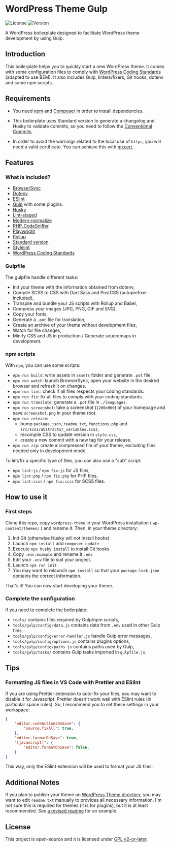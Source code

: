 # WordPress Theme Gulp

![License](https://img.shields.io/github/license/boilerplates-collection/wordpress-theme-gulp?color=blue&colorA=4c4f56&label=License&style=flat-square) ![Version](https://img.shields.io/github/package-json/v/boilerplates-collection/wordpress-theme-gulp?color=blue&colorA=4c4f56&label=Version&style=flat-square)

A WordPress boilerplate designed to facilitate WordPress theme development by using Gulp.

## Introduction

This boilerplate helps you to quickly start a new WordPress theme. It comes with some configuration files to comply with [WordPress Coding Standards](https://make.wordpress.org/core/handbook/best-practices/coding-standards/) (adapted to use BEM). It also includes Gulp, linters/fixers, Git hooks, dotenv and some npm scripts.

## Requirements

- You need [npm](https://www.npmjs.com/) and [Composer](https://getcomposer.org/) in order to install dependencies.

- This boilerplate uses Standard version to generate a changelog and Husky to validate commits, so you need to follow the [Conventional Commits](https://www.conventionalcommits.org/en/v1.0.0/).

- In order to avoid the warnings related to the local use of `https`, you will need a valid certificate. You can achieve this with [mkcert](https://github.com/FiloSottile/mkcert).

## Features

### What is included?

* [BrowserSync](https://browsersync.io/)
* [Dotenv](https://github.com/motdotla/dotenv)
* [ESlint](https://github.com/eslint/eslint)
* [Gulp](https://gulpjs.com/) with some plugins.
* [Husky](https://github.com/typicode/husky)
* [Lint-staged](https://github.com/okonet/lint-staged)
* [Modern-normalize](https://github.com/sindresorhus/modern-normalize)
* [PHP_CodeSniffer](https://github.com/squizlabs/PHP_CodeSniffer)
* [Playwright](https://github.com/microsoft/playwright)
* [Rollup](https://github.com/rollup/rollup)
* [Standard version](https://github.com/conventional-changelog/standard-version)
* [Stylelint](https://github.com/stylelint/stylelint)
* [WordPress Coding Standards](https://github.com/WordPress/WordPress-Coding-Standards)

### Gulpfile

The gulpfile handle different tasks:

* Init your theme with the information obtained from dotenv,
* Compile SCSS to CSS with Dart Sass and PostCSS (autoprefixer included),
* Transpile and bundle your JS scripts with Rollup and Babel,
* Compress your images (JPG, PNG, GIF and SVG),
* Copy your fonts,
* Generate a `.pot` file for translation,
* Create an archive of your theme without development files,
* Watch for file changes,
* Minify CSS and JS in production / Generate sourcemaps in development.

### npm scripts

With `npm`, you can use some scripts:

* `npm run build`: write assets in `assets` folder and generate `.pot` file.
* `npm run watch`: launch BrowserSync, open your website in the desired browser and refresh it on changes.
* `npm run lint`: check if all files respects your coding standards.
* `npm run fix`: fix all files to comply with your coding standards.
* `npm run translate`: generate a `.pot` file in `./languages`.
* `npm run screenshot`: take a screenshot (`1200x900`) of your homepage and save `screenshot.png` in your theme root.
* `npm run release`:
    * bump `package.json`, `readme.txt`, `functions.php` and `src/scss/abstracts/_variables.scss`,
    * recompile CSS to update version in `style.css`,
    * create a new commit with a new tag for your release.
* `npm run zip`: create a compressed file of your theme, excluding files needed only in development mode.

To lint/fix a specific type of files, you can also use a "sub" script:
* `npm lint:js` / `npm fix:js` for JS files,
* `npm lint:php` / `npm fix:php` for PHP files,
* `npm lint:scss` / `npm fix:scss` for SCSS files.

## How to use it

### First steps

Clone this repo, copy `wordpress-theme` in your WordPress installation ( `wp-content/themes/` ) and rename it. Then, in your theme directory:

1. Init Git (otherwise Husky will not install hooks)
2. Launch `npm install` and `composer update`
3. Execute `npx husky install` to install Git hooks
4. Copy `.env.example` and rename it `.env`
5. Edit your `.env` file to suit your project.
6. Launch `npm run init`
7. You may want to relaunch `npm install` so that your `package-lock.json` contains the correct information.

That's it! You can now start developing your theme.

### Complete the configuration

If you need to complete the boilerplate:

* `tools/` contains files required by Gulp/npm scripts,
* `tools/gulp/config/data.js` contains data from `.env` used in other Gulp files,
* `tools/gulp/config/error-handler.js` handle Gulp error messages,
* `tools/gulp/config/options.js` contains plugins options,
* `tools/gulp/config/paths.js` contains paths used by Gulp,
* `tools/gulp/tasks/` contains Gulp tasks imported in `gulpfile.js`.

## Tips

### Formatting JS files in VS Code with Prettier and ESlint

If you are using Prettier extension to auto-fix your files, you may want to disable it for Javascript. Prettier doesn't work well with ESlint rules (in particular space rules). So, I recommend you to set these settings in your workspace:

```json
{
    "editor.codeActionsOnSave": {
        "source.fixAll": true,
    },
    "editor.formatOnSave": true,
    "[javascript]": {
        "editor.formatOnSave": false,
    }
}
```
This way, only the ESlint extension will be used to format your JS files.

## Additional Notes

If you plan to publish your theme on [WordPress Theme directory](https://wordpress.org/themes/), you may want to edit `readme.txt` manually to provides all necessary information. I'm not sure this is required for themes (it is for plugins), but it is at least recommended. See [a revised readme](https://make.wordpress.org/themes/2015/04/29/a-revised-readme/) for an example.

## License

This project is open-source and it is licensed under [GPL v2-or-later](./LICENSE).
